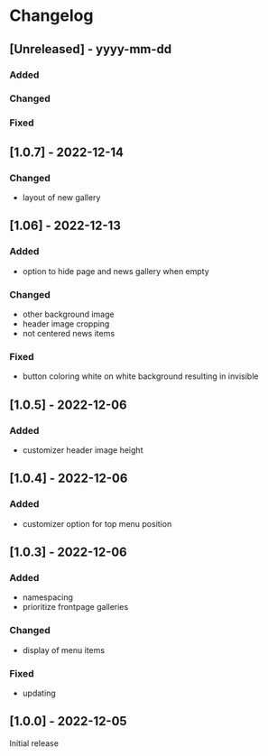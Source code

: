 # Changelog

## [Unreleased] - yyyy-mm-dd

### Added

### Changed

### Fixed

## [1.0.7] - 2022-12-14


### Changed
- layout of new gallery

## [1.06] - 2022-12-13


### Added
- option to hide page and news gallery when empty

### Changed
- other background image
- header image cropping
- not centered news items

### Fixed
- button coloring white on white background resulting in invisible

## [1.0.5] - 2022-12-06


### Added
- customizer header image height

## [1.0.4] - 2022-12-06


### Added
- customizer option for top menu position

## [1.0.3] - 2022-12-06


### Added
- namespacing
- prioritize frontpage galleries

### Changed
- display of menu items

### Fixed
- updating


## [1.0.0] - 2022-12-05

Initial release